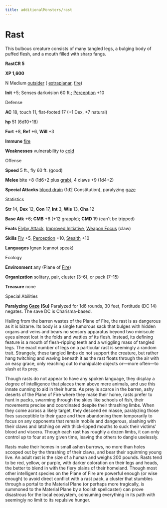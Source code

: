 ```yaml
---
title: additionalMonsters/rast
---
```

# Rast

This bulbous creature consists of many tangled legs, a bulging body of puffed flesh, and a mouth filled with sharp fangs.

**RastCR 5**

**XP 1,600**

N Medium [outsider](monsters/creatureTypes#_outsider) ( [extraplanar](monsters/creatureTypes#_extraplanar-subtype), [fire](monsters/creatureTypes#_fire-subtype))

**Init** +5; Senses darkvision 60 ft.; [Perception](additionalMonsters/../skills/perception#_perception) +10

Defense

**AC** 18, touch 11, flat-footed 17 (+1 Dex, +7 natural)

**hp** 51 (6d10+18)

**Fort** +8, **Ref** +6, **Will** +3

**Immune** [fire](monsters/creatureTypes#_fire-subtype)

**Weaknesses** vulnerability to [cold](monsters/creatureTypes#_cold-subtype)

Offense

**Speed** 5 ft., fly 60 ft. (good)

**Melee** bite +8 (1d6+2 plus [grab](monsters/universalMonsterRules#_grab)), 4 claws +9 (1d4+2)

**Special Attacks** [blood drain](monsters/universalMonsterRules#_blood-drain) (1d2 Constitution), paralyzing [gaze](monsters/universalMonsterRules#_gaze)

Statistics

**Str** 14, **Dex** 12, **Con** 17, **Int** 3, **Wis** 13, **Cha** 12

**Base Atk** +6; **CMB** +8 (+12 grapple); **CMD** 19 (can't be tripped)

**Feats** [Flyby Attack](additionalMonsters/../monsters/monsterFeats#_flyby-attack), [Improved Initiative](additionalMonsters/../feats#_improved-initiative), [Weapon Focus](additionalMonsters/../feats#_weapon-focus) (claw)

**Skills** [Fly](additionalMonsters/../skills/fly#_fly) +5, [Perception](additionalMonsters/../skills/perception#_perception) +10, [Stealth](additionalMonsters/../skills/stealth#_stealth) +10

**Languages** Ignan (cannot speak)

Ecology

**Environment** any (Plane of [Fire](monsters/creatureTypes#_fire-subtype))

**Organization** solitary, pair, cluster (3–6), or pack (7–15)

**Treasure** none

Special Abilities

**Paralyzing [Gaze](monsters/universalMonsterRules#_gaze) (Su)** Paralyzed for 1d6 rounds, 30 feet, Fortitude (DC 14) negates. The save DC is Charisma-based.

Hailing from the barren wastes of the Plane of Fire, the rast is as dangerous as it is bizarre. Its body is a single tumorous sack that bulges with hidden organs and veins and bears no sensory apparatus beyond two miniscule eyes almost lost in the folds and wattles of its flesh. Instead, its defining feature is a mouth of flesh-ripping teeth and a wriggling mass of tangled legs. The exact number of legs on a particular rast is seemingly a random trait. Strangely, these tangled limbs do not support the creature, but rather hang twitching and waving beneath it as the rast floats through the air with an easy grace, only reaching out to manipulate objects or—more often—to slash at its prey.

Though rasts do not appear to have any spoken language, they display a degree of intelligence that places them above mere animals, and use this innate cunning to aid in their hunts. As prey is scarce in the barren, ashy deserts of the Plane of Fire where they make their home, rasts prefer to hunt in packs, swarming through the skies like schools of fish, their movements precise and coordinated despite their thrashing limbs. When they come across a likely target, they descend en masse, paralyzing those foes susceptible to their gaze and then abandoning them temporarily to focus on any opponents that remain mobile and dangerous, slashing with their claws and latching on with thick-lipped mouths to suck their victims' blood and viscera. Though each rast has roughly a dozen limbs, it can only control up to four at any given time, leaving the others to dangle uselessly.

Rasts make their homes in small ashen burrows, no more than holes scooped out by the thrashing of their claws, and bear their squirming young live. An adult rast is the size of a human and weighs 200 pounds. Rasts tend to be red, yellow, or purple, with darker coloration on their legs and heads, the better to blend in with the fiery plains of their homeland. Though most other intelligent species on the Plane of Fire are powerful enough (or wise enough) to avoid direct conflict with a rast pack, a cluster that stumbles through a portal to the Material Plane (or perhaps more tragically, is summoned to the Material Plane by a foolish spellcaster) can prove disastrous for the local ecosystem, consuming everything in its path with seemingly no limit to its repulsive hunger.

